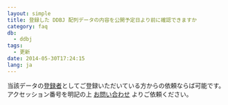 ```yaml
---
layout: simple
title: 登録した DDBJ 配列データの内容を公開予定日より前に確認できますか
category: faq
db:
  - ddbj
tags: 
  - 更新
date: 2014-05-30T17:24:15
lang: ja
---
```


当該データの[登録者](/ddbj/submission.html#terms)としてご登録いただいている方からの依頼ならば可能です。  
アクセッション番号を明記の上 [お問い合わせ](https://forms.gle/zV4cYCnRCefd4FSz9) よりご依頼ください。
